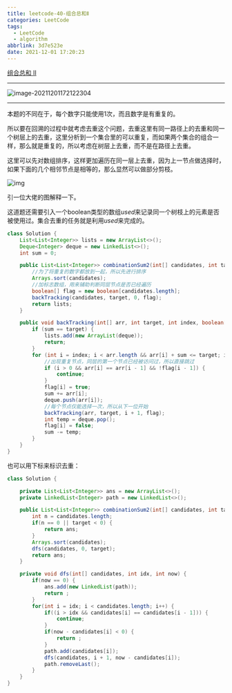 ```yaml
---
title: leetcode-40-组合总和Ⅱ
categories: LeetCode
tags:
  - LeetCode
  - algorithm
abbrlink: 3d7e523e
date: 2021-12-01 17:20:23
---
```


[组合总和 II](https://leetcode-cn.com/problems/combination-sum-ii/)

<hr/>

![image-20211201172122304](https://gitee.com/cao_ziqiang/img/raw/master/20211201172122.png)

<hr/>

本题的不同在于，每个数字只能使用1次，而且数字是有重复的。

所以要在回溯的过程中就考虑去重这个问题，去重这里有同一路径上的去重和同一个树层上的去重，这里分析到一个集合里的可以重复，而如果两个集合的组合一样，那么就是重复的，所以考虑在树层上去重，而不是在路径上去重。

这里可以先对数组排序，这样更加遍历在同一层上去重，因为上一节点做选择时，如果下面的几个相邻节点是相等的，那么显然可以做部分剪枝。

![img](https://gitee.com/cao_ziqiang/img/raw/master/20211201172515.png)

引一位大佬的图解释一下。

这道题还需要引入一个boolean类型的数组$used$来记录同一个树枝上的元素是否被使用过。集合去重的任务就是利用$used$来完成的。

```java
class Solution {
    List<List<Integer>> lists = new ArrayList<>();
    Deque<Integer> deque = new LinkedList<>();
    int sum = 0;

    public List<List<Integer>> combinationSum2(int[] candidates, int target) {
        //为了将重复的数字都放到一起，所以先进行排序
        Arrays.sort(candidates);
        //加标志数组，用来辅助判断同层节点是否已经遍历
        boolean[] flag = new boolean[candidates.length];
        backTracking(candidates, target, 0, flag);
        return lists;
    }

    public void backTracking(int[] arr, int target, int index, boolean[] flag) {
        if (sum == target) {
            lists.add(new ArrayList(deque));
            return;
        }
        for (int i = index; i < arr.length && arr[i] + sum <= target; i++) {
            //出现重复节点，同层的第一个节点已经被访问过，所以直接跳过
            if (i > 0 && arr[i] == arr[i - 1] && !flag[i - 1]) {
                continue;
            }
            flag[i] = true;
            sum += arr[i];
            deque.push(arr[i]);
            //每个节点仅能选择一次，所以从下一位开始
            backTracking(arr, target, i + 1, flag);
            int temp = deque.pop();
            flag[i] = false;
            sum -= temp;
        }
    }
}
```

也可以用下标来标识去重：

```java
class Solution {

    private List<List<Integer>> ans = new ArrayList<>();
    private LinkedList<Integer> path = new LinkedList<>();

    public List<List<Integer>> combinationSum2(int[] candidates, int target) {
        int n = candidates.length;
        if(n == 0 || target < 0) {
            return ans;
        }
        Arrays.sort(candidates);
        dfs(candidates, 0, target);
        return ans;
    }

    private void dfs(int[] candidates, int idx, int now) {
        if(now == 0) {
            ans.add(new LinkedList(path));
            return ;
        }
        for(int i = idx; i < candidates.length; i++) {
            if((i > idx && candidates[i] == candidates[i - 1])) {
                continue;
            }
            if(now - candidates[i] < 0) {
                return ;
            }
            path.add(candidates[i]);
            dfs(candidates, i + 1, now - candidates[i]);
            path.removeLast();
        }
    }
}
```

